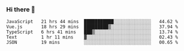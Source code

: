 ### Hi there 👋

<!--
**xin-code/Xin-code** is a ✨ _special_ ✨ repository because its `README.md` (this file) appears on your GitHub profile.

Here are some ideas to get you started:
<!--START_SECTION:waka-->
```text
JavaScript   21 hrs 44 mins  ███████████░░░░░░░░░░░░░░   44.62 % 
Vue.js       18 hrs 29 mins  █████████▒░░░░░░░░░░░░░░░   37.94 % 
TypeScript   6 hrs 41 mins   ███▒░░░░░░░░░░░░░░░░░░░░░   13.74 % 
Text         1 hr 11 mins    ▓░░░░░░░░░░░░░░░░░░░░░░░░   02.43 % 
JSON         19 mins         ░░░░░░░░░░░░░░░░░░░░░░░░░   00.65 % 
```
<!--END_SECTION:waka-->

